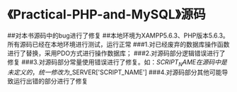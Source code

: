 # 《Practical-PHP-and-MySQL》源码
##对本书源码中的bug进行了修复
##本地环境为XAMPP5.6.3、PHP版本5.6.3。所有源码已经在本地环境进行测试，运行正常
###1.对已经废弃的数据库操作函数进行了替换，采用PDO方式进行操作数据库；
###2.对源码部分逻辑错误进行了修复
###3.对源码部分常量使用错误进行了修复。如：$SCRIPT_NAME在源码中是未定义的，统一修改为$_SERVER['SCRIPT_NAME']
###4.对源码部分其他可能导致运行出错的部分进行了修复
